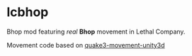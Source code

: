 # lcbhop
Bhop mod featuring *real* **Bhop** movement in Lethal Company.

Movement code based on [quake3-movement-unity3d](https://github.com/WiggleWizard/quake3-movement-unity3d/tree/master)
